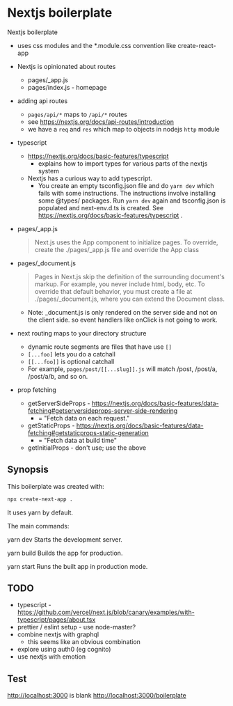 
# Nextjs boilerplate

Nextjs boilerplate

- uses css modules and the *.module.css convention like create-react-app

- Nextjs is opinionated about routes
  - pages/_app.js
  - pages/index.js - homepage
- adding api routes
  - `pages/api/*` maps to `/api/*` routes
  - see <https://nextjs.org/docs/api-routes/introduction>
  - we have a `req` and `res` which map to objects in nodejs `http` module
- typescript
  - <https://nextjs.org/docs/basic-features/typescript>
    - explains how to import types for various parts of the nextjs system
  - Nextjs has a curious way to add typescript.
    - You create an empty tsconfig.json file and do `yarn dev` which fails with some instructions.
      The instructions involve installing some @types/ packages.
      Run `yarn dev` again and tsconfig.json is populated and next-env.d.ts is created.
      See <https://nextjs.org/docs/basic-features/typescript> .
- pages/_app.js
  > Next.js uses the App component to initialize pages.
  > To override, create the ./pages/_app.js file and override the App class
- pages/_document.js
  > Pages in Next.js skip the definition of the surrounding document's
  > markup.  For example, you never include html, body, etc.  To override
  > that default behavior, you must create a file at ./pages/_document.js,
  > where you can extend the Document class.
  - Note: _document.js is only rendered on the server side and not on the client side.  so event handlers like onClick is not going to work.
- next routing maps to your directory structure
  - dynamic route segments are files that have use `[]`
  - `[...foo]` lets you do a catchall
  - `[[...foo]]` is optional catchall
  - For example, `pages/post/[[...slug]].js` will match /post, /post/a, /post/a/b, and so on.
- prop fetching
  - getServerSideProps - <https://nextjs.org/docs/basic-features/data-fetching#getserversideprops-server-side-rendering>
    - = "Fetch data on each request."
  - getStaticProps - <https://nextjs.org/docs/basic-features/data-fetching#getstaticprops-static-generation>
    - = "Fetch data at build time"
  - getInitialProps - don't use; use the above

## Synopsis

This boilerplate was created with:

```sh
npx create-next-app .
```

It uses yarn by default.

The main commands:

  yarn dev
    Starts the development server.

  yarn build
    Builds the app for production.

  yarn start
    Runs the built app in production mode.

## TODO

- typescript - <https://github.com/vercel/next.js/blob/canary/examples/with-typescript/pages/about.tsx>
- prettier / eslint setup - use node-master?
- combine nextjs with graphql
  - this seems like an obvious combination
- explore using auth0 (eg cognito)
- use nextjs with emotion

## Test

<http://localhost:3000> is blank
<http://localhost:3000/boilerplate>
